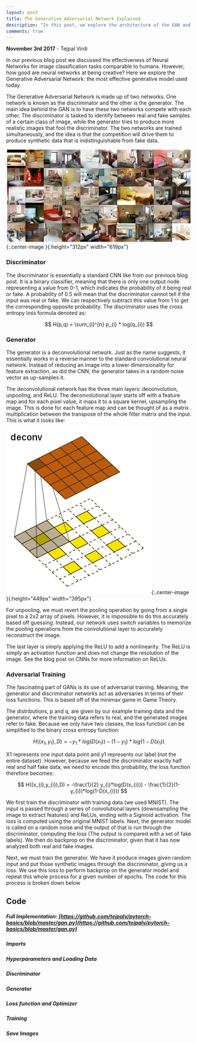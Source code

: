 ```yaml
---
layout: post
title: The Generative Adversarial Network Explained
description: "In this post, we explore the architecture of the GAN and its ability to generate images no one has seen before. "
comments: true
---
```

**November 3rd 2017** - Tejpal Virdi

In our previous blog post we discussed the effectiveness of Neural Networks for image classification tasks comparable to humans. However, how good are neural networks at being creative? Here we explore the Generative Adversarial Network: the most effective generative model used today. 


The Generative Adversarial Network is made up of two networks. One network is known as the discriminator and the other is the generator. The main idea behind the GAN is to have these two networks compete with each other. The discriminator is tasked to identify between real and fake samples of a certain class of image, while the generator tries to produce more realistic images that fool the discriminator. The two networks are trained simultaneously, and the idea is that the competition will drive them to produce synthetic data that is indistinguishable from fake data.

![exampleimgs](/images/bedroom.png){:.center-image }{:height="312px" width="619px"}


### Discriminator
The discriminator is essentially a standard CNN like from our previous blog post. It is a binary classifier, meaning that there is only one output node representing a value from 0-1, which indicates the probability of it being real or fake. A probability of 0.5 will mean that the discriminator cannot tell if the input was real or fake. We can respectively subtract this value from 1 to get the corresponding opposite probability. The discriminator uses the cross entropy loss formula denoted as:

$$ H(p,q) = \sum_{i}^{n} p_{i} * log(q_{i}) $$


### Generator
The generator is a deconvolutional network. Just as the name suggests, it essentially works in a reverse manner to the standard convolutional neural network. Instead of reducing an image into a lower dimensionality for feature extraction, as did the CNN, the generator takes in a random noise vector as up-samples it. 


The deconvolutional network has the three main layers: deconvolution, unpooling, and ReLU. The deconvolutional layer starts off with a feature map and for each pixel value, it maps it to a square kernel, upsampling the image. This is done for each feature map and can be thought of as a matrix multiplication between the transpose of the whole filter matrix and the input. This is what it looks like:

![Deconv](/images/gan-animation.gif){:.center-image }{:height="449px" width="395px"}


For unpooling, we must revert the pooling operation by going from a single pixel to a 2x2 array of pixels. However, it is impossible to do this accurately based off guessing. Instead, our network uses switch variables to memorize the pooling operations from the convolutional layer to accurately reconstruct the image.


The last layer is simply applying the ReLU to add a nonlinearity. The ReLU is simply an activation function and does not change the resolution of the image. See the blog post on CNNs for more information on ReLUs.


### Adversarial Training
The fascinating part of GANs is its use of adversarial training. Meaning, the generator and discriminator networks act as adversaries in terms of their loss functions. This is based off of the minimax game in Game Theory.


The distributions, p and q, are given by our example training data and the generator, where the training data refers to real, and the generated images refer to fake. Because we only have two classes, the loss function can be simplified to the binary cross entropy function:

$$ H((x_{1},y_{1}),D) = -y_{1}*log(D(x_{1})) - (1-y_{1})*log(1-D(x_{1})) $$


X1 represents one input data point and y1 represents our label (not the entire dataset). However, because we feed the discriminator exactly half real and half fake data, we need to encode this probability, the loss function therefore becomes:


$$ H((x_{i},y_{i}),D) = -\frac{1}{2} y_{i}*log(D(x_{i})) - \frac{1}{2}(1-y_{i})*log(1-D(x_{i})) $$


We first train the discriminator with training data (we used MNIST). The input is passed through a series of convolutional layers (downsampling the image to extract features) and ReLUs, ending with a Sigmoid activation. The loss is computed using the original MNIST labels. Next, the generator model is called on a random noise and the output of that is run through the discriminator, computing the loss (The output is compared with a set of fake labels). We then do backprop on the discriminator, given that it has now analyzed both real and fake images.


Next, we must train the generator. We have it produce images given random input and put those synthetic images through the discriminator, giving us a loss. We use this loss to perform backprop on the generator model and repeat this whole process for a given number of epochs. The code for this process is broken down below

## Code

##### Full Implementation: [https://github.com/tejpalv/pytorch-basics/blob/master/gan.py](https://github.com/tejpalv/pytorch-basics/blob/master/gan.py) 


##### Imports
<script src="https://gist.github.com/twopointseven/b110f01b84d6a0d299ed76943104a5e8.js"></script>

##### Hyperparameters and Loading Data
<script src="https://gist.github.com/twopointseven/f64a611450fce47b148e80fce3f20693.js"></script>

##### Discriminator
<script src="https://gist.github.com/twopointseven/5acf458bbda2d5f26b76b54344e8b232.js"></script>

##### Generator
<script src="https://gist.github.com/twopointseven/d5ff137604c4a7ad5895daaefb712e66.js"></script>

##### Loss function and Optimizer
<script src="https://gist.github.com/twopointseven/5a3a0b802f5ae31e70184c5cb06e98d2.js"></script>

##### Training
<script src="https://gist.github.com/twopointseven/abedbce79114a245c65609a90270e451.js"></script>

##### Save Images
<script src="https://gist.github.com/twopointseven/38daa858167c82029057dab6055faf7d.js"></script>


